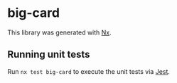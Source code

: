 # big-card

This library was generated with [Nx](https://nx.dev).

## Running unit tests

Run `nx test big-card` to execute the unit tests via [Jest](https://jestjs.io).
